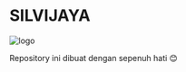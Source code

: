 # SILVIJAYA
![logo](https://user-images.githubusercontent.com/112670685/188050541-57803bc7-75bc-4a84-b4d5-90f87fcd3c3b.jpeg=250x250)

Repository ini dibuat dengan sepenuh hati 😊
